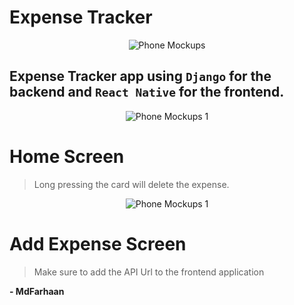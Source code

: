 # Expense Tracker

<p align='center'><img src="https://i.ibb.co/sg9Ty6Q/Flying-i-Phone-X-Mockups.png" alt="Phone Mockups" border="0"></p>

## Expense Tracker app using ```Django``` for the backend and ```React Native``` for the frontend.

<p align='center'><img src="https://i.ibb.co/jJtyy5L/001Home.png" alt="Phone Mockups 1" border="0"></p>

# Home Screen
>Long pressing the card will delete the expense.
<p align='center'><img src="https://i.ibb.co/CJTFKNJ/001ADD.png" alt="Phone Mockups 1" border="0"></p>

# Add Expense Screen

>Make sure to add the API Url to the frontend application

**- MdFarhaan**

